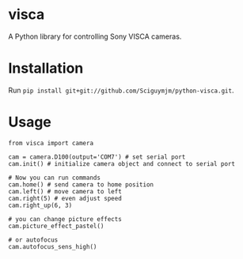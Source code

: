 # visca
A Python library for controlling Sony VISCA cameras.

# Installation

Run `pip install git+git://github.com/Sciguymjm/python-visca.git`.

# Usage

```
from visca import camera

cam = camera.D100(output='COM7') # set serial port
cam.init() # initialize camera object and connect to serial port

# Now you can run commands
cam.home() # send camera to home position
cam.left() # move camera to left
cam.right(5) # even adjust speed
cam.right_up(6, 3)

# you can change picture effects
cam.picture_effect_pastel()

# or autofocus
cam.autofocus_sens_high()



```
